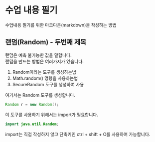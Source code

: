 # 수업 내용 필기

수업내용 필기를 위한 마크다운(markdown)을 작성하는 방법

## 랜덤(Random)  - 두번째 제목  
랜덤은 예측 불가능한 값을 말합니다.  
랜덤을 만드는 방법은 여러가지가 있습니다.  

1. Random이라는 도구를 생성하는법
2. Math.random() 명령을 사용하는법
3. SecureRandom 도구를 생성하여 사용

여기서는 Random 도구를 생성합니다.
```java
Random r = new Random();
```
  
이 도구를 사용하기 위해서는 import가 필요합니다.
  
```java
import java.util.Random;
```
  
import는 직접 작성하지 않고 단축키인 ctrl + shift + O를 사용하여 가능합니다.
